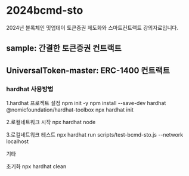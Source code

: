 # 2024bcmd-sto
2024년 블록체인 밋업데이 토큰증권 제도화와 스마트컨트랙트 강의자료입니다.

## sample: 간결한 토큰증권 컨트랙트
## UniversalToken-master: ERC-1400 컨트랙트





### hardhat 사용방법
1.hardhat 프로젝트 설정
npm init -y
npm install --save-dev hardhat @nomicfoundation/hardhat-toolbox
npx hardhat init

2.로컬네트워크 시작
npx hardhat node

3.로컬네트워크 테스트
npx hardhat run scripts/test-bcmd-sto.js --network localhost


기타

초기화
npx hardhat clean